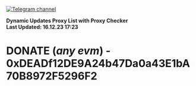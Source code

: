 [![Telegram channel](https://img.shields.io/endpoint?url=https://runkit.io/damiankrawczyk/telegram-badge/branches/master?url=https://t.me/n4z4v0d)](https://t.me/n4z4v0d) 

**Dynamic Updates Proxy List with Proxy Checker**  
**Last Updated: 16.12.23 17:23**

# DONATE (_any evm_) - 0xDEADf12DE9A24b47Da0a43E1bA70B8972F5296F2
